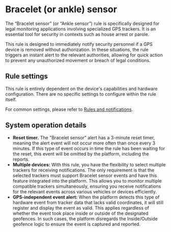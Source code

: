 # Bracelet (or ankle) sensor

The “Bracelet sensor” (or “Ankle sensor”) rule is specifically designed for legal monitoring applications involving specialized GPS trackers. It is an essential tool for security in contexts such as house arrest or parole.

This rule is designed to immediately notify security personnel if a GPS device is removed without authorization. In these situations, the rule triggers an instant alert to the relevant authorities, allowing for quick action to prevent any unauthorized movement or breach of legal conditions.

## Rule settings

This rule is entirely dependent on the device's capabilities and hardware configuration. There are no specific settings to configure within the rule itself.

For common settings, please refer to [Rules and notifications](../../).

## System operation details

* **Reset timer.** The "Bracelet sensor" alert has a 3-minute reset timer, meaning the alert event will not occur more often than once every 3 minutes. If this type of event occurs in time the rule has been waiting for the reset, this event will be omitted by the platform, including the reports.
* **Multiple devices:** With this rule, you have the flexibility to select multiple trackers for receiving notifications. The only requirement is that the selected trackers must support Bracelet sensor events and have this feature integrated into the platform. This allows you to monitor multiple compatible trackers simultaneously, ensuring you receive notifications for the relevant events across various vehicles or devices efficiently.
* **GPS-independent event alert:** When the platform detects this type of hardware event from tracker data that lacks valid coordinates, it will still register and display the event as valid. This applies regardless of whether the event took place inside or outside of the designated geofences. In such cases, the platform disregards the Inside/Outside geofence logic to ensure the event is captured and reported.
